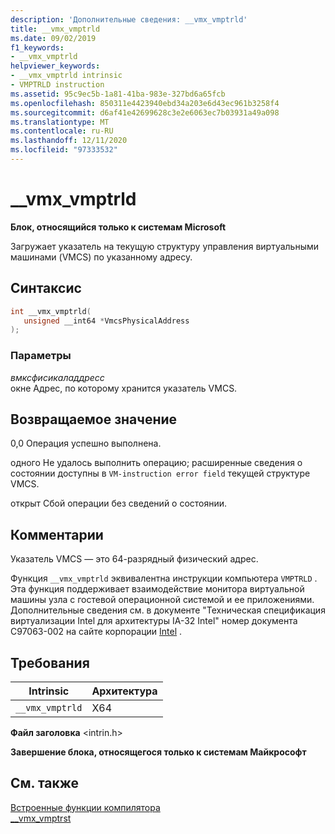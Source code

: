 ```yaml
---
description: 'Дополнительные сведения: __vmx_vmptrld'
title: __vmx_vmptrld
ms.date: 09/02/2019
f1_keywords:
- __vmx_vmptrld
helpviewer_keywords:
- __vmx_vmptrld intrinsic
- VMPTRLD instruction
ms.assetid: 95c9ec5b-1a81-41ba-983e-327bd6a65fcb
ms.openlocfilehash: 850311e4423940ebd34a203e6d43ec961b3258f4
ms.sourcegitcommit: d6af41e42699628c3e2e6063ec7b03931a49a098
ms.translationtype: MT
ms.contentlocale: ru-RU
ms.lasthandoff: 12/11/2020
ms.locfileid: "97333532"
---
```

# <a name="__vmx_vmptrld"></a>__vmx_vmptrld

**Блок, относящийся только к системам Microsoft**

Загружает указатель на текущую структуру управления виртуальными машинами (VMCS) по указанному адресу.

## <a name="syntax"></a>Синтаксис

```C
int __vmx_vmptrld(
   unsigned __int64 *VmcsPhysicalAddress
);
```

### <a name="parameters"></a>Параметры

*вмксфисикаладдресс*\
окне Адрес, по которому хранится указатель VMCS.

## <a name="return-value"></a>Возвращаемое значение

0,0
Операция успешно выполнена.

одного
Не удалось выполнить операцию; расширенные сведения о состоянии доступны в `VM-instruction error field` текущей структуре VMCS.

открыт
Сбой операции без сведений о состоянии.

## <a name="remarks"></a>Комментарии

Указатель VMCS — это 64-разрядный физический адрес.

Функция `__vmx_vmptrld` эквивалентна инструкции компьютера `VMPTRLD` . Эта функция поддерживает взаимодействие монитора виртуальной машины узла с гостевой операционной системой и ее приложениями. Дополнительные сведения см. в документе "Техническая спецификация виртуализации Intel для архитектуры IA-32 Intel" номер документа C97063-002 на сайте корпорации [Intel](https://software.intel.com/articles/intel-sdm) .

## <a name="requirements"></a>Требования

|Intrinsic|Архитектура|
|---------------|------------------|
|`__vmx_vmptrld`|X64|

**Файл заголовка** \<intrin.h>

**Завершение блока, относящегося только к системам Майкрософт**

## <a name="see-also"></a>См. также

[Встроенные функции компилятора](../intrinsics/compiler-intrinsics.md)\
[__vmx_vmptrst](../intrinsics/vmx-vmptrst.md)
